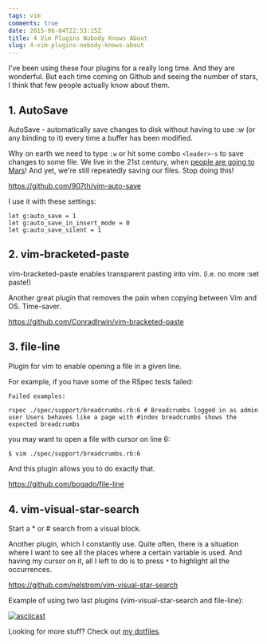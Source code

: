 ```yaml
---
tags: vim
comments: true
date: 2015-06-04T22:53:15Z
title: 4 Vim Plugins Nobody Knows About
slug: 4-vim-plugins-nobody-knows-about
---
```


I've been using these four plugins for a really long time. And they are
wonderful. But each time coming on Github and seeing the number of stars, I
think that few people actually know about them.

<!--more-->

## 1. AutoSave

AutoSave - automatically save changes to disk without having to use :w (or any
binding to it) every time a buffer has been modified.

Why on earth we need to type `:w` or hit some combo `<leader>-s` to save
changes to some file. We live in the 21st century, when [people are going to
Mars](http://www.mars-one.com/)! And yet, we're still repeatedly saving our
files. Stop doing this!

https://github.com/907th/vim-auto-save

I use it with these settings:

```vim
let g:auto_save = 1
let g:auto_save_in_insert_mode = 0
let g:auto_save_silent = 1
```

## 2. vim-bracketed-paste

vim-bracketed-paste enables transparent pasting into vim. (i.e. no more :set paste!)

Another great plugin that removes the pain when copying between Vim and OS. Time-saver.

https://github.com/ConradIrwin/vim-bracketed-paste

## 3. file-line

Plugin for vim to enable opening a file in a given line.

For example, if you have some of the RSpec tests failed:

```
Failed examples:

rspec ./spec/support/breadcrumbs.rb:6 # Breadcrumbs logged in as admin user Users behaves like a page with #index breadcrumbs shows the expected breadcrumbs
```

you may want to open a file with cursor on line 6:

```bash
$ vim ./spec/support/breadcrumbs.rb:6
```

And this plugin allows you to do exactly that.

https://github.com/bogado/file-line

## 4. vim-visual-star-search

Start a * or # search from a visual block.

Another plugin, which I constantly use. Quite often, there is a situation where
I want to see all the places where a certain variable is used. And having my
cursor on it, all I left to do is to press `*` to highlight all the
occurrences.

https://github.com/nelstrom/vim-visual-star-search

Example of using two last plugins (vim-visual-star-search and file-line):

[![asciicast](https://asciinema.org/a/5szdg2zqk0tjg1eb81vjpdmci.png)](https://asciinema.org/a/5szdg2zqk0tjg1eb81vjpdmci?autoplay=1)

Looking for more stuff? Check out [my dotfiles](https://github.com/akalyaev/dotfiles).
